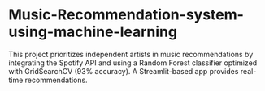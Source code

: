 # Music-Recommendation-system-using-machine-learning
This project prioritizes independent artists in music recommendations by integrating the Spotify API and using a Random Forest classifier optimized with GridSearchCV (93% accuracy). A Streamlit-based app provides real-time recommendations. 
